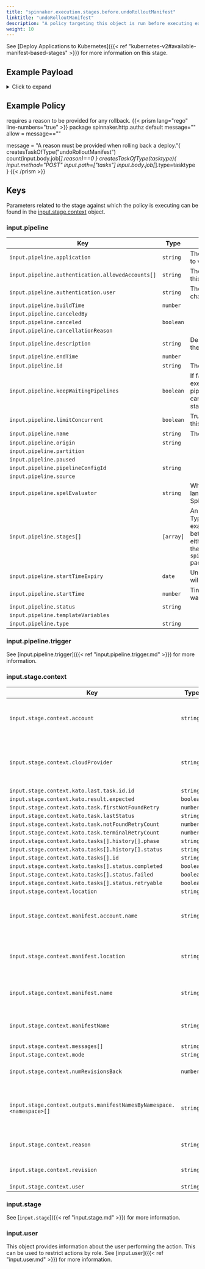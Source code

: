 ```yaml
---
title: "spinnaker.execution.stages.before.undoRolloutManifest"
linktitle: "undoRolloutManifest"
description: "A policy targeting this object is run before executing each task in a undoRolloutManifest stage."
weight: 10
---
```

See [Deploy Applications to Kubernetes]({{< ref "kubernetes-v2#available-manifest-based-stages" >}}) for more information on this stage.

## Example Payload

<details><summary>Click to expand</summary>

```json
{
  "input": {
    "pipeline": {
      "application": "hostname",
      "authentication": {
        "allowedAccounts": [
          "spinnaker",
          "staging",
          "staging-ecs"
        ],
        "user": "myUserName"
      },
      "buildTime": 1620752523096,
      "canceled": false,
      "canceledBy": null,
      "cancellationReason": null,
      "description": "Undo rollout of manifest",
      "endTime": null,
      "id": "01F5E61QTRW9H5TPZSAK4D2WCV",
      "initialConfig": {},
      "keepWaitingPipelines": false,
      "limitConcurrent": false,
      "name": null,
      "notifications": [],
      "origin": "unknown",
      "partition": null,
      "paused": null,
      "pipelineConfigId": null,
      "source": null,
      "spelEvaluator": null,
      "stages": [
        "01F5E61QTRMYD2PV6Z5YHXXE4D"
      ],
      "startTime": 1620752523145,
      "startTimeExpiry": null,
      "status": "RUNNING",
      "systemNotifications": [],
      "templateVariables": null,
      "trigger": {
        "artifacts": [],
        "correlationId": null,
        "isDryRun": false,
        "isRebake": false,
        "isStrategy": false,
        "notifications": [],
        "other": {
          "artifacts": [],
          "dryRun": false,
          "expectedArtifacts": [],
          "notifications": [],
          "parameters": {},
          "rebake": false,
          "resolvedExpectedArtifacts": [],
          "strategy": false,
          "type": "manual",
          "user": "myUserName"
        },
        "parameters": {},
        "resolvedExpectedArtifacts": [],
        "type": "manual",
        "user": "myUserName"
      },
      "type": "ORCHESTRATION"
    },
    "stage": {
      "context": {
        "account": "spinnaker",
        "cloudProvider": "kubernetes",
        "deploy.server.groups": {},
        "failedManifests": [],
        "kato.last.task.id": {
          "id": "7891099a-c0da-4e1b-b14a-89592343293b"
        },
        "kato.result.expected": false,
        "kato.task.firstNotFoundRetry": -1,
        "kato.task.lastStatus": "SUCCEEDED",
        "kato.task.notFoundRetryCount": 0,
        "kato.task.terminalRetryCount": 0,
        "kato.tasks": [
          {
            "history": [
              {
                "phase": "ORCHESTRATION",
                "status": "Initializing Orchestration Task"
              },
              {
                "phase": "ORCHESTRATION",
                "status": "Processing op: KubernetesUndoRolloutManifestOperation"
              },
              {
                "phase": "UNDO_ROLLOUT_KUBERNETES_MANIFEST",
                "status": "Starting undo rollout operation..."
              },
              {
                "phase": "UNDO_ROLLOUT_KUBERNETES_MANIFEST",
                "status": "Looking up resource properties..."
              },
              {
                "phase": "UNDO_ROLLOUT_KUBERNETES_MANIFEST",
                "status": "Calling undo rollout operation..."
              },
              {
                "phase": "ORCHESTRATION",
                "status": "Orchestration completed."
              }
            ],
            "id": "7891099a-c0da-4e1b-b14a-89592343293b",
            "resultObjects": [],
            "status": {
              "completed": true,
              "failed": false,
              "retryable": false
            }
          }
        ],
        "location": "staging",
        "manifest.account.name": "spinnaker",
        "manifest.location": "staging",
        "manifest.name": "deployment hostname",
        "manifestName": "deployment hostname",
        "messages": [
          "'deployment hostname' in 'staging' for account spinnaker: waiting for manifest to stabilize"
        ],
        "outputs.manifestNamesByNamespace": {
          "staging": [
            "deployment hostname"
          ]
        },
        "reason": "someReason",
        "revision": "3",
        "stableManifests": [],
        "user": "myUserName"
      },
      "endTime": null,
      "id": "01F5E61QTRMYD2PV6Z5YHXXE4D",
      "lastModified": null,
      "name": "undoRolloutManifest",
      "outputs": {},
      "parentStageId": null,
      "refId": "0",
      "requisiteStageRefIds": [],
      "scheduledTime": null,
      "startTime": 1620752523160,
      "startTimeExpiry": null,
      "status": "RUNNING",
      "syntheticStageOwner": null,
      "tasks": [
        {
          "endTime": 1620752523449,
          "id": "1",
          "implementingClass": "com.netflix.spinnaker.orca.clouddriver.tasks.manifest.UndoRolloutManifestTask",
          "loopEnd": false,
          "loopStart": false,
          "name": "undoRolloutManifest",
          "stageEnd": false,
          "stageStart": true,
          "startTime": 1620752523216,
          "status": "SUCCEEDED"
        },
        {
          "endTime": 1620752528687,
          "id": "2",
          "implementingClass": "com.netflix.spinnaker.orca.clouddriver.tasks.MonitorKatoTask",
          "loopEnd": false,
          "loopStart": false,
          "name": "monitorUndoRollout",
          "stageEnd": false,
          "stageStart": false,
          "startTime": 1620752523464,
          "status": "SUCCEEDED"
        },
        {
          "endTime": null,
          "id": "3",
          "implementingClass": "com.netflix.spinnaker.orca.clouddriver.tasks.manifest.WaitForManifestStableTask",
          "loopEnd": false,
          "loopStart": false,
          "name": "waitForManifestToStabilize",
          "stageEnd": true,
          "stageStart": false,
          "startTime": 1620752528755,
          "status": "RUNNING"
        }
      ],
      "type": "undoRolloutManifest"
    },
    "user": {
      "isAdmin": false,
      "roles": [],
      "username": "myUserName"
    }
  }
}
```
</details>

## Example Policy
requires a reason to be provided for any rollback.
{{< prism lang="rego" line-numbers="true" >}}
package spinnaker.http.authz
default message=""
allow = message==""

message = "A reason must be provided when rolling back a deploy."{
      createsTaskOfType("undoRolloutManifest")
      count(input.body.job[_].reason)==0
}
createsTaskOfType(tasktype){
    input.method="POST"
    input.path=["tasks"]
    input.body.job[_].type=tasktype
}
{{< /prism >}}

## Keys

Parameters related to the stage against which the policy is executing can be found in the [input.stage.context](#inputstagecontext) object.

### input.pipeline

| Key                                               | Type      | Description                                                                                                                                       |
| ------------------------------------------------- | --------- | ------------------------------------------------------------------------------------------------------------------------------------------------- |
| `input.pipeline.application`                      | `string`  | The name of the Spinnaker application to which this pipeline belongs.                                                                             |
| `input.pipeline.authentication.allowedAccounts[]` | `string`  | The list of accounts to which the user this stage is running as has access.                                                                       |
| `input.pipeline.authentication.user`              | `string`  | The Spinnaker user initiating the change.                                                                                                         |
| `input.pipeline.buildTime`                        | `number`  |                                                                                                                                                   |
| `input.pipeline.canceledBy`                       | ` `       |                                                                                                                                                   |
| `input.pipeline.canceled`                         | `boolean` |                                                                                                                                                   |
| `input.pipeline.cancellationReason`               | ` `       |                                                                                                                                                   |
| `input.pipeline.description`                      | `string`  | Description of the pipeline defined in the UI.                                                                                                    |
| `input.pipeline.endTime`                          | `number`  |                                                                                                                                                   |
| `input.pipeline.id`                               | `string`  | The unique ID of the pipeline.                                                                                                                    |
| `input.pipeline.keepWaitingPipelines`             | `boolean` | If false and concurrent pipeline execution is disabled, then the pipelines in the waiting queue will get canceled when the next execution starts. |
| `input.pipeline.limitConcurrent`                  | `boolean` | True if only 1 concurrent execution of this pipeline is allowed.                                                                                  |
| `input.pipeline.name`                             | `string`  | The name of this pipeline.                                                                                                                        |
| `input.pipeline.origin`                           | `string`  |                                                                                                                                                   |
| `input.pipeline.partition`                        | ` `       |                                                                                                                                                   |
| `input.pipeline.paused`                           | ` `       |                                                                                                                                                   |
| `input.pipeline.pipelineConfigId`                 | `string`  |                                                                                                                                                   |
| `input.pipeline.source`                           | ` `       |                                                                                                                                                   |
| `input.pipeline.spelEvaluator`                    | `string`  | Which version of spring expression language is being used to evaluate SpEL.                                                                       |
| `input.pipeline.stages[]`                         | `[array]` | An array of the stages in the pipeline. Typically if you are writing a policy that examines multiple pipeline stages, it is better to write that policy against either the `opa.pipelines package`, or the `spinnaker.execution.pipelines.before` package. |
| `input.pipeline.startTimeExpiry`                  | `date `   | Unix epoch date at which the pipeline will expire.                                                                                                |
| `input.pipeline.startTime`                        | `number`  | Timestamp from when the pipeline was started.                                                                                                     |
| `input.pipeline.status`                           | `string`  |                                                                                                                                                   |
| `input.pipeline.templateVariables`                | ` `       |                                                                                                                                                   |
| `input.pipeline.type`                             | `string`  |                                                                                                                                                   |

### input.pipeline.trigger

See [input.pipeline.trigger]({{< ref "input.pipeline.trigger.md" >}}) for more information.

### input.stage.context

| Key                                                              | Type      | Description                                                 |
| ---------------------------------------------------------------- | --------- | ----------------------------------------------------------- |
| `input.stage.context.account`                                    | `string`  | The account containing the manifest                                 |
| `input.stage.context.cloudProvider`                              | `string`  | The name of the cloud provider that will execute the stage. |
| `input.stage.context.kato.last.task.id.id`                       | `string`  |                                                             |
| `input.stage.context.kato.result.expected`                       | `boolean` |                                                             |
| `input.stage.context.kato.task.firstNotFoundRetry`               | `number`  |                                                             |
| `input.stage.context.kato.task.lastStatus`                       | `string`  |                                                             |
| `input.stage.context.kato.task.notFoundRetryCount`               | `number`  |                                                             |
| `input.stage.context.kato.task.terminalRetryCount`               | `number`  |                                                             |
| `input.stage.context.kato.tasks[].history[].phase`               | `string`  |                                                             |
| `input.stage.context.kato.tasks[].history[].status`              | `string`  |                                                             |
| `input.stage.context.kato.tasks[].id`                            | `string`  |                                                             |
| `input.stage.context.kato.tasks[].status.completed`              | `boolean` |                                                             |
| `input.stage.context.kato.tasks[].status.failed`                 | `boolean` |                                                             |
| `input.stage.context.kato.tasks[].status.retryable`              | `boolean` |                                                             |
| `input.stage.context.location`                                   | `string`  |                                                             |
| `input.stage.context.manifest.account.name`                      | `string`  | The account containing the manifest                                                            |
| `input.stage.context.manifest.location`                          | `string`  | The namespace containing the manifest.                                                            |
| `input.stage.context.manifest.name`                              | `string`  | The kind and name of the manifest.                                                            |
| `input.stage.context.manifestName`                               | `string`  | The kind and name of the manifest.                                                            |
| `input.stage.context.messages[]`                                 | `string`  |                                                             |
| `input.stage.context.mode`                                       | `string`  |                                                             |
| `input.stage.context.numRevisionsBack`                           | `number`  | The number of revisions to roll back.                                                            |
| `input.stage.context.outputs.manifestNamesByNamespace.<namespace>[]` | `string`  | a list of output manifests in the specified namespace.                                                            |
| `input.stage.context.reason`                                     | `string`  | The reason for the rollback.                                                            |
| `input.stage.context.revision`                                   | `string`  | The revision to rollback to.                                                            |
| `input.stage.context.user`                                       | `string`  |                                                             |

### input.stage

See [`input.stage`]({{< ref "input.stage.md" >}}) for more information.

### input.user

This object provides information about the user performing the action. This can be used to restrict actions by role. See [input.user]({{< ref "input.user.md" >}}) for more information.
